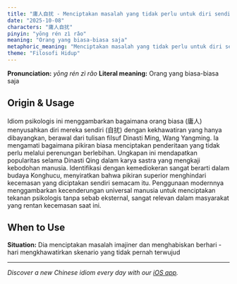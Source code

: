 ```yaml
---
title: "庸人自扰 - Menciptakan masalah yang tidak perlu untuk diri sendiri"
date: "2025-10-08"
characters: "庸人自扰"
pinyin: "yōng rén zì rǎo"
meaning: "Orang yang biasa-biasa saja"
metaphoric_meaning: "Menciptakan masalah yang tidak perlu untuk diri sendiri"
theme: "Filosofi Hidup"
---
```


**Pronunciation:** *yōng rén zì rǎo*
**Literal meaning:** Orang yang biasa-biasa saja

## Origin & Usage

Idiom psikologis ini menggambarkan bagaimana orang biasa (庸人) menyusahkan diri mereka sendiri (自扰) dengan kekhawatiran yang hanya dibayangkan, berawal dari tulisan filsuf Dinasti Ming, Wang Yangming. Ia mengamati bagaimana pikiran biasa menciptakan penderitaan yang tidak perlu melalui perenungan berlebihan. Ungkapan ini mendapatkan popularitas selama Dinasti Qing dalam karya sastra yang mengkaji kebodohan manusia. Identifikasi dengan kemediokeran sangat berarti dalam budaya Konghucu, menyiratkan bahwa pikiran superior menghindari kecemasan yang diciptakan sendiri semacam itu. Penggunaan modernnya menggambarkan kecenderungan universal manusia untuk menciptakan tekanan psikologis tanpa sebab eksternal, sangat relevan dalam masyarakat yang rentan kecemasan saat ini.

## When to Use

**Situation:** Dia menciptakan masalah imajiner dan menghabiskan berhari -hari mengkhawatirkan skenario yang tidak pernah terwujud

---

*Discover a new Chinese idiom every day with our [iOS app](https://apps.apple.com/us/app/daily-chinese-idioms/id6740611324).*
